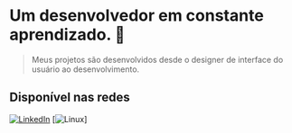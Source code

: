 # Um **desenvolvedor** em constante aprendizado. :space_invader:

> Meus projetos são desenvolvidos desde o designer de interface do usuário ao desenvolvimento.

## Disponível nas redes

[![LinkedIn](https://img.shields.io/badge/linkedin-%230077B5.svg?style=for-the-badge&logo=linkedin&logoColor=white)](https://www.linkedin.com/in/gabriel-eustaquio-b4711b255/)
[![Linux](https://img.shields.io/badge/Linux-FCC624?style=for-the-badge&logo=linux&logoColor=black)]

